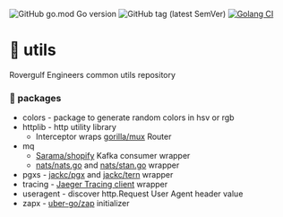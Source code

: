 ![GitHub go.mod Go version](https://img.shields.io/github/go-mod/go-version/rovergulf/utils)
![GitHub tag (latest SemVer)](https://img.shields.io/github/v/tag/rovergulf/utils)
[![Golang CI](https://github.com/rovergulf/utils/actions/workflows/main.yml/badge.svg)](https://github.com/rovergulf/utils/actions/workflows/main.yml)

# 🚜 utils
Rovergulf Engineers common utils repository

### 🦍 packages
- colors - package to generate random colors in hsv or rgb
- httplib - http utility library
  - Interceptor wraps [gorilla/mux](https://github.com/gorilla/mux) Router
- mq
  - [Sarama/shopify]([jackc/pgx](https://github.com/Sarama/shopify)) Kafka consumer wrapper
  - [nats/nats.go](https://github.com/nats-io/nats.go) and [nats/stan.go](https://github.com/nats-io/stan.go) wrapper
- pgxs - [jackc/pgx](https://github.com/jackc/pgx) and [jackc/tern](https://github.com/jackc/tern) wrapper
- tracing - [Jaeger Tracing client](github.com/uber/jaeger-client-go) wrapper
- useragent - discover http.Request User Agent header value
- zapx - [uber-go/zap](https://github.com/uber-go/zap) initializer

